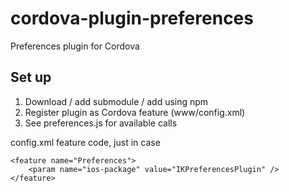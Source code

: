 cordova-plugin-preferences
==========================

Preferences plugin for Cordova

Set up
------

1. Download / add submodule / add using npm
2. Register plugin as Cordova feature (www/config.xml)
3. See preferences.js for available calls

config.xml feature code, just in case

    <feature name="Preferences">
        <param name="ios-package" value="IKPreferencesPlugin" />
    </feature>
